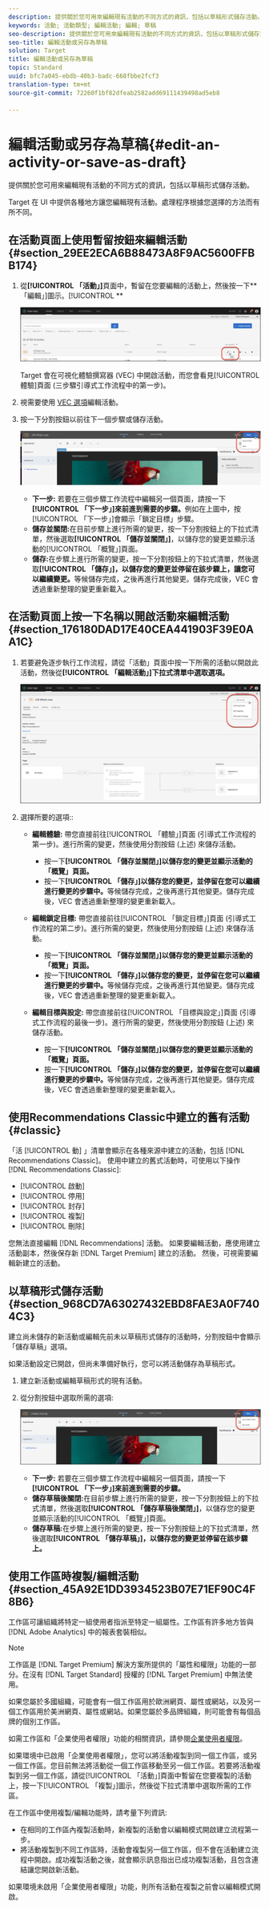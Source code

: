 ```yaml
---
description: 提供關於您可用來編輯現有活動的不同方式的資訊，包括以草稿形式儲存活動。
keywords: 活動; 活動類型; 編輯活動; 編輯; 草稿
seo-description: 提供關於您可用來編輯現有活動的不同方式的資訊，包括以草稿形式儲存活動。
seo-title: 編輯活動或另存為草稿
solution: Target
title: 編輯活動或另存為草稿
topic: Standard
uuid: bfc7a045-ebdb-40b3-badc-668fbbe2fcf3
translation-type: tm+mt
source-git-commit: 72260f1bf82dfeab2582add69111439498ad5eb8

---
```



# 編輯活動或另存為草稿{#edit-an-activity-or-save-as-draft}

提供關於您可用來編輯現有活動的不同方式的資訊，包括以草稿形式儲存活動。

Target 在 UI 中提供各種地方讓您編輯現有活動。處理程序根據您選擇的方法而有所不同。

## 在活動頁面上使用暫留按鈕來編輯活動 {#section_29EE2ECA6B88473A8F9AC5600FFBB174}

1. 從&#x200B;**[!UICONTROL 「活動」]**&#x200B;頁面中，暫留在您要編輯的活動上，然後按一下&#x200B;**「編輯」]圖示。[!UICONTROL **

   ![編輯圖示](/help/c-activities/assets/hover_edit.png)

   Target 會在可視化體驗撰寫器 (VEC) 中開啟活動，而您會看見[!UICONTROL 體驗]頁面 (三步驟引導式工作流程中的第一步)。

1. 視需要使用 [VEC 選項](/help/c-experiences/c-visual-experience-composer/viztarget-options.md)編輯活動。

1. 按一下分割按鈕以前往下一個步驟或儲存活動。

   ![分割按鈕](/help/c-activities/assets/edit_split_button_2.png)

   * **下一步:** 若要在三個步驟工作流程中編輯另一個頁面，請按一下&#x200B;**[!UICONTROL 「下一步」]來前進到需要的步驟。**&#x200B;例如在上圖中，按[!UICONTROL 「下一步」]會顯示「鎖定目標」步驟。
   * **儲存並關閉:**&#x200B;在目前步驟上進行所需的變更，按一下分割按鈕上的下拉式清單，然後選取&#x200B;**[!UICONTROL 「儲存並關閉」]**，以儲存您的變更並顯示活動的[!UICONTROL 「概覽」]頁面。
   * **儲存:**&#x200B;在步驟上進行所需的變更，按一下分割按鈕上的下拉式清單，然後選取&#x200B;**[!UICONTROL 「儲存」]，以儲存您的變更並停留在該步驟上，讓您可以繼續變更。**&#x200B;等候儲存完成，之後再進行其他變更。儲存完成後，VEC 會透過重新整理的變更重新載入。

## 在活動頁面上按一下名稱以開啟活動來編輯活動 {#section_176180DAD17E40CEA441903F39E0AA1C}

1. 若要避免逐步執行工作流程，請從「活動」頁面中按一下所需的活動以開啟此活動，然後從&#x200B;**[!UICONTROL 「編輯活動」]下拉式清單中選取選項。**

   ![編輯活動下拉式清單](/help/c-activities/assets/edit_activity.png)

1. 選擇所要的選項::

   * **編輯體驗:** 帶您直接前往[!UICONTROL 「體驗」]頁面 (引導式工作流程的第一步)。進行所需的變更，然後使用分割按鈕 (上述) 來儲存活動。

      * 按一下&#x200B;**[!UICONTROL 「儲存並關閉」]以儲存您的變更並顯示活動的「概覽」頁面。**
      * 按一下&#x200B;**[!UICONTROL 「儲存」]以儲存您的變更，並停留在您可以繼續進行變更的步驟中。**&#x200B;等候儲存完成，之後再進行其他變更。儲存完成後，VEC 會透過重新整理的變更重新載入。
   * **編輯鎖定目標:** 帶您直接前往[!UICONTROL 「鎖定目標」]頁面 (引導式工作流程的第二步)。進行所需的變更，然後使用分割按鈕 (上述) 來儲存活動。

      * 按一下&#x200B;**[!UICONTROL 「儲存並關閉」]以儲存您的變更並顯示活動的「概覽」頁面。**
      * 按一下&#x200B;**[!UICONTROL 「儲存」]以儲存您的變更，並停留在您可以繼續進行變更的步驟中。**&#x200B;等候儲存完成，之後再進行其他變更。儲存完成後，VEC 會透過重新整理的變更重新載入。
   * **編輯目標與設定:** 帶您直接前往[!UICONTROL 「目標與設定」]頁面 (引導式工作流程的最後一步)。進行所需的變更，然後使用分割按鈕 (上述) 來儲存活動。

      * 按一下&#x200B;**[!UICONTROL 「儲存並關閉」]以儲存您的變更並顯示活動的「概覽」頁面。**
      * 按一下&#x200B;**[!UICONTROL 「儲存」]以儲存您的變更，並停留在您可以繼續進行變更的步驟中。**&#x200B;等候儲存完成，之後再進行其他變更。儲存完成後，VEC 會透過重新整理的變更重新載入。



## 使用Recommendations Classic中建立的舊有活動 {#classic}

「活 [!UICONTROL 動] 」清單會顯示在各種來源中建立的活動，包括 [!DNL Recommendations Classic]。 使用中建立的舊式活動時，可使用以下操作 [!DNL Recommendations Classic]:

* [!UICONTROL 啟動]
* [!UICONTROL 停用]
* [!UICONTROL 封存]
* [!UICONTROL 複製]
* [!UICONTROL 刪除]

您無法直接編輯 [!DNL Recommendations] 活動。 如果要編輯活動，應使用建立活動副本，然後保存新 [!DNL Target Premium] 建立的活動。 然後，可視需要編輯新建立的活動。

## 以草稿形式儲存活動 {#section_968CD7A63027432EBD8FAE3A0F7404C3}

建立尚未儲存的新活動或編輯先前未以草稿形式儲存的活動時，分割按鈕中會顯示「儲存草稿」選項。

如果活動設定已開啟，但尚未準備好執行，您可以將活動儲存為草稿形式。

1. 建立新活動或編輯草稿形式的現有活動。
1. 從分割按鈕中選取所需的選項:

   ![儲存草稿](/help/c-activities/assets/save_draft.png)

   * **下一步:** 若要在三個步驟工作流程中編輯另一個頁面，請按一下&#x200B;**[!UICONTROL 「下一步」]來前進到需要的步驟。**
   * **儲存草稿後關閉:**&#x200B;在目前步驟上進行所需的變更，按一下分割按鈕上的下拉式清單，然後選取&#x200B;**[!UICONTROL 「儲存草稿後關閉」]**，以儲存您的變更並顯示活動的[!UICONTROL 「概覽」]頁面。
   * **儲存草稿:**&#x200B;在步驟上進行所需的變更，按一下分割按鈕上的下拉式清單，然後選取&#x200B;**[!UICONTROL 「儲存草稿」]，以儲存您的變更並停留在該步驟上。**

## 使用工作區時複製/編輯活動 {#section_45A92E1DD3934523B07E71EF90C4F8B6}

工作區可讓組織將特定一組使用者指派至特定一組屬性。工作區有許多地方皆與 [!DNL Adobe Analytics] 中的報表套裝相似。

>[!NOTE]
>
>工作區是 [!DNL Target Premium] 解決方案所提供的「屬性和權限」功能的一部分。在沒有 [!DNL Target Standard] 授權的 [!DNL Target Premium] 中無法使用。

如果您屬於多國組織，可能會有一個工作區用於歐洲網頁、屬性或網站，以及另一個工作區用於美洲網頁、屬性或網站。如果您屬於多品牌組織，則可能會有每個品牌的個別工作區。

如需工作區和「企業使用者權限」功能的相關資訊，請參閱[企業使用者權限](../administrating-target/c-user-management/property-channel/property-channel.md#concept_E396B16FA2024ADBA27BC056138F9838)。

如果環境中已啟用「企業使用者權限」，您可以將活動複製到同一個工作區，或另一個工作區。您目前無法將活動從一個工作區移動至另一個工作區。若要將活動複製到另一個工作區，請從[!UICONTROL 「活動」]頁面中暫留在您要複製的活動上，按一下[!UICONTROL 「複製」]圖示，然後從下拉式清單中選取所需的工作區。

在工作區中使用複製/編輯功能時，請考量下列資訊:

* 在相同的工作區內複製活動時，新複製的活動會以編輯模式開啟建立流程第一步。
* 將活動複製到不同工作區時，活動會複製另一個工作區，但不會在活動建立流程中開啟。成功複製活動之後，就會顯示訊息指出已成功複製活動，且包含連結讓您開啟新活動。

如果環境未啟用「企業使用者權限」功能，則所有活動在複製之前會以編輯模式開啟。
